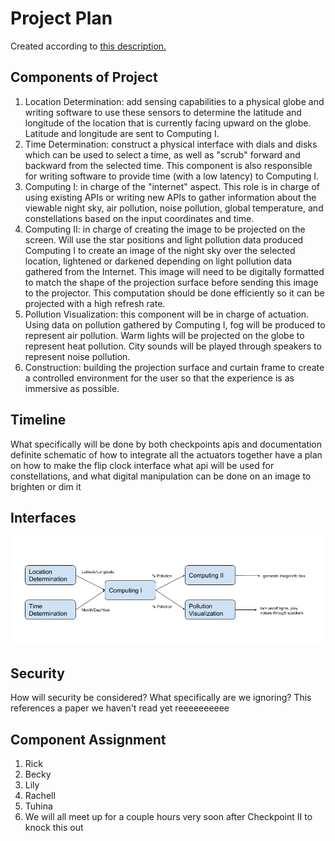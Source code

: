 # Project Plan
Created according to [this description.](https://github.com/gwu-iot/collaboration/blob/master/project_criteria.md#timeline)

## Components of Project
1. Location Determination: add sensing capabilities to a physical globe and writing software to use these sensors to determine the latitude and longitude of the location that is currently facing upward on the globe. Latitude and longitude are sent to Computing I.
2. Time Determination: construct a physical interface with dials and disks which can be used to select a time, as well as "scrub" forward and backward from the selected time. This component is also responsible for writing software to provide time (with a low latency) to Computing I.
3. Computing I: in charge of the "internet" aspect. This role is in charge of using existing APIs or writing new APIs to gather information about the viewable night sky, air pollution, noise pollution, global temperature, and constellations based on the input coordinates and time.
4. Computing II: in charge of creating the image to be projected on the screen. Will use the star positions and light pollution data produced Computing I to create an image of the night sky over the selected location, lightened or darkened depending on light pollution data gathered from the Internet. This image will need to be digitally formatted to match the shape of the projection surface before sending this image to the projector. This computation should be done efficiently so it can be projected with a high refresh rate.
5. Pollution Visualization: this component will be in charge of actuation. Using data on pollution gathered by Computing I, fog will be produced to represent air pollution. Warm lights will be projected on the globe to represent heat pollution. City sounds will be played through speakers to represent noise pollution.
6. Construction: building the projection surface and curtain frame to create a controlled environment for the user so that the experience is as immersive as possible.

## Timeline
What specifically will be done by both checkpoints
apis and documentation
definite schematic of how to integrate all the actuators together
have a plan on how to make the flip clock interface
what api will be used for constellations, and what digital manipulation can be done on an image to brighten or dim it

## Interfaces

![Image of our anticpacted overall interface](interface.png)
## Security
How will security be considered? What specifically are we ignoring? This references a paper we haven't read yet reeeeeeeeee

## Component Assignment
1. Rick
2. Becky
3. Lily
4. Rachell
5. Tuhina
6. We will all meet up for a couple hours very soon after Checkpoint II to knock this out
